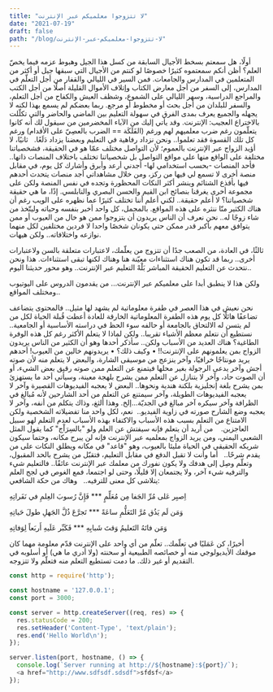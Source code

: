 ```yaml
---
title: "لا تتزوجوا معلميكم عبر الإنترنت"
date: "2021-07-19"
draft: false
path: "/blog/لا-تتزوجوا-معلميكم-عبر-الإنترنت"
---
```


أولًا، هل سمعتم بسخط الأجيال السابقة من كسل هذا الجيل وهبوط عزمه فيما يخصّ العلم؟ أظن أنكم سمعتموه كثيرًا خصوصًا لو كنتم من الأجيال التي سبقها جيل أو أكثر من المتعلمين في المدارس والجامعات. فمن السير في الليالي والقفار من أجل التعلّم في المدارس، إلى السفر من أجل معارض الكتاب وإتلاف الأموال القليلة أصلًا من أجل الكتب والمراجع الدراسية، وسهر الليالي على الشموع، وشظف العيش والكفاح من أجل التعلم، والسفر للبلدان من أجل بحث أو مخطوط أو مرجع. ربما بعضكم لم يسمع بهذا لكنه لا يجهله والجميع يعرف بمدى الفرق في سهولة التعليم بين الماضي والحاضر والتي تكلّلت بالاختراع العجيب: الإنترنت. وقد يأتي إليك من الآباء المخضرمين من سيقول لك أنه كانوا يتعلّمون رغم ضرب معلميهم لهم ورغم (الفَلَكَة == الضرب بالعصِيّ على الأقدام) ورغم كل تلك القسوة فقد تعلموا.. ونحن نزداد رفاهية في التعليم وبعضنا يزداد دَلَعًا.
 
ثانيًا، لا أؤيد الزواج عبر الإنترنت بالعموم؛ لأن التواصل مختلف عمّا هو في الحقيقة، فشخصياتنا مختلفة على الواقع منها على مواقع التواصل بل شخصياتنا تختلف باختلاف المنصات ذاتها.. فأحد المنصات -بحسب استخدامي لها- أجدني أرعد وأبرق وأشارك كل يوم، في مقابل منصة أخرى لا تسمع لي فيها من ركز، ومن خلال مشاهداتي أجد منصات يتحدث أحدهم فيها بأقذع الشتائم وينشر أكثر النكات المحظورة وتجده في نفس المنصة ولكن على مجموعة أخرى يغرقنا بنصائح ابن القيم والحسن البصري والنابلسي. إذًا، ما هي حقيقة شخصياتنا؟ لا أعلم حقيقة.. لكني أعلم أننا تختلف كثيرًا عما نظهره على الويب رغم أن هناك الكثير منّا ننثره على هذه المواقع.
بالمجمل، كل واحد أخبر بنفسه وحياته وليتّخذ من شاء زوجًا له.. نحن نعرف أن الناس يريدون أن يتزوجوا ممن هو خال من العيوب أو ممن يتوافق معهم بأكبر قدر ممكن حتى يكونان شخصًا واحدا لا فردين مختلفين لكل منهما نوازعه واختلافاته.. ولكن هيهات.

ثالثًا، في العادة، من الصعب جدًا أن تتزوج من يعلّمك، لاعتبارات متعلقة بالسن ولاعتبارات أخرى.. ربما قد تكون هناك استثناءات معيّنة هنا وهناك لكنها تبقى استثناءات. هذا ونحن نتحدث عن التعليم الحقيقة المباشر بَلْهْ التعليم عبر الإنترنت.. وهو محور حديثنا اليوم..

ولكن هذا لا ينطبق أبدا على معلميكم عبر الإنترنت... من يقدمون الدروس على اليوتيوب ومختلف المواقع..

نحن نعيش في هذا العصر في طفرة معلوماتية لم يشهد لها مثيل.. فالمحتوى يتضاعف تضاعفًا هائلًا كل يوم هذه الطفرة المعلوماتية الخارقة للعادة أعطت قُبلة الحياة لكل من لم يتسن له الالتحاق بالجامعة أو حالفه سوء الحظ في دراسته الأساسية أو الجامعية.. نستطيع أن نتعلم معظم الأشياء تقريبا.. ولكن لماذا لا يتعلم الأكثر رغم كل هذه الوفرة الطاغية؟
هناك العديد من الأسباب ولكن.. سأذكر أحدها وهو أن الكثير من الناس يريدون الزواج بمن يعلمونهم على الإنترنت!!
•	وكيف ذلك؟
•	يريدونهم خالين من العيوب!
أحدهم يريد مونتاجًا خرافيًا، وآخر ينزعج من موسيقى الشارة، والبعض لا يتعلم منه لأن صوته أجش وآخر يدعي الرجولة بغير محلها فيتمنع عن التعلم ممن صوته رقيق بعض الشيء، أو أن الصوت حاد، وآخر لا يتنازل عن التعلم ممن يشرح بلهجة معينة، وسيأتي أحد ما يستهزئ بمن يشرح بلغة إنجليزية بلكنة هندية ونحوها..
البعض لا يعجبه الفيديوهات القصيرة وآخر لا يعجبه الفيديوهات الطويلة، وآخر سيمتنع عن التعلم من أحد الشارحين لأنه مُبالغ في الظرافة وآخر سيكره آخر مبالغ في الجديّة...إلخ. وهذا ألثغ، وذاك يتكلم من أنفه، وآخر لا يعجبه وضع الشارح صورته في زاوية الفيديو..
 نعم، لكل واحد منا تفضيلاته الشخصية ولكن الامتناع من التعلم بسبب هذه الأسباب والاكتفاء بهذه الأسباب لعدم التعلم لهو سبيل العاجزين. 
 
من أريد أن يتعلم فإنه سيفتش عن العلم ولو "بالسِرَاْج" كما يقول المثل الشعبي اليمني، ومن يريد الزواج بمعلميه عبر الإنترنت فإنه لن يبرح مكانه، وحتما سيكون شريكه الحقيقي في الحياة مليئا بالعيوب، وهو "قاعد" في مكانه ويطلق النكات على من يقدم شرحًا..
 
أما وأنت لا تقبل الدفع في مقابل التعليم، فتقبّل من يشرح بالحد المقبول، وتعلّم وصِل إلى هدفك ولا يكون نفورك من معلمك عبر الإنترنت عائقًا.. فالتعليم شيء والترفيه شيء آخر، ولا يجتمعان إلا قليلًا، وحتى لو اجتمعا، فمع الغوص في لجج العلم يتلاشى كل معنى للترفيه..
 
وهاك من حكة الشافعي:

اِصبِر عَلى مُرِّ الجَفا مِن مُعَلِّمٍ *** فَإِنَّ رُسوبَ العِلمِ في نَفَراتِهِ 

وَمَن لَم يَذُق مُرَّ التَعَلُّمِ ساعَةً ***	تَجرَّعَ ذُلَّ الجَهلِ طولَ
حَياتِهِ

وَمَن فاتَهُ التَعليمُ وَقتَ شَبابِهِ ***  فَكَبِّر عَلَيهِ أَربَعاً لِوَفاتِهِ         
 

أخيرًا، كن عَمَليًا في تعلّمك.. تعلّم من أي واحد على الإنترنت قدّم معلومة مهما كان موقفك الأيديولوجي منه أو خصائصه الطبيعية أو سحنته (ولا أدري ما هي) أو أسلوبه في التقديم أو غير ذلك. ما دمت تستطيع التعلم منه فتعلّم ولا تتزوجه.

```js
const http = require('http');

const hostname = '127.0.0.1';
const port = 3000;

const server = http.createServer((req, res) => {
  res.statusCode = 200;
  res.setHeader('Content-Type', 'text/plain');
  res.end('Hello World\n');
});

server.listen(port, hostname, () => {
  console.log(`Server running at http://${hostname}:${port}/`);
  <a href="http://www.sdfsdf.sdsdf">sfdsf</a>
});
```